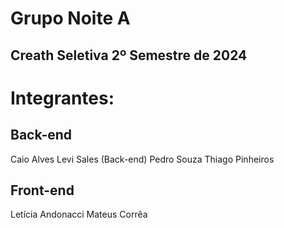 # Grupo Noite A
## Creath Seletiva 2º Semestre de 2024
# Integrantes:
## Back-end
Caio Alves 
Levi Sales (Back-end)
Pedro Souza
Thiago Pinheiros
## Front-end
Letícia Andonacci
Mateus Corrêa
